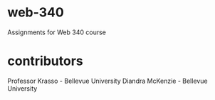 # web-340
Assignments for Web 340 course 
# contributors
Professor Krasso - Bellevue University
Diandra McKenzie - Bellevue University

